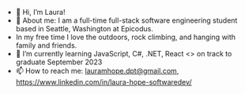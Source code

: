 - 👋 Hi, I’m Laura!
- 👀 About me: I am a full-time full-stack software engineering student based in Seattle, Washington at Epicodus. 
- In my free time I love the outdoors, rock climbing, and hanging with family and friends.
- 🌱 I’m currently learning JavaScript, C#, .NET, React <> on track to graduate September 2023
- 📫 How to reach me: lauramhope.dpt@gmail.com, https://www.linkedin.com/in/laura-hope-softwaredev/
